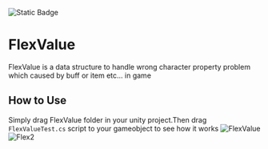 ![Static Badge](https://img.shields.io/badge/Unity-brightgreen)
# FlexValue
FlexValue is a data structure to handle wrong character property problem which caused by buff or item  etc... in game
## How to Use
Simply drag FlexValue folder in your unity project.Then drag ` FlexValueTest.cs ` script to your gameobject to see how it works
![FlexValue](https://github.com/BacteriaEnter/FlexValue/assets/64729329/0cdd4fff-2af0-426b-8127-d161dd4465ab)
![Flex2](https://github.com/BacteriaEnter/FlexValue/assets/64729329/71a888a7-0f6a-4260-8cd8-233d99220cf1)
